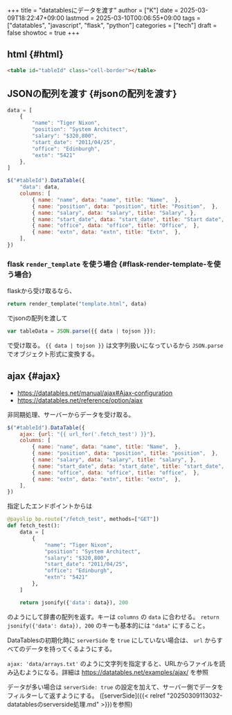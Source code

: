 +++
title = "datatablesにデータを渡す"
author = ["K"]
date = 2025-03-09T18:22:47+09:00
lastmod = 2025-03-10T00:06:55+09:00
tags = ["datatables", "javascript", "flask", "python"]
categories = ["tech"]
draft = false
showtoc = true
+++

## html {#html}

```html
<table id="tableId" class="cell-border"></table>
```


## JSONの配列を渡す {#jsonの配列を渡す}

```js
data = [
    {
        "name": "Tiger Nixon",
        "position": "System Architect",
        "salary": "$320,800",
        "start_date": "2011/04/25",
        "office": "Edinburgh",
        "extn": "5421"
    },
]

$("#tableId").DataTable({
    "data": data,
    columns: [
        { name: "name", data: "name", title: "Name",  },
        { name: "position", data: "position", title: "Position",  },
        { name: "salary", data: "salary", title: "Salary", },
        { name: "start_date", data: "start_date", title: "Start date",  },
        { name: "office", data: "office", title: "Office",  },
        { name: "extn", data: "extn", title: "Extn",  },
    ],
})
```


### flask `render_template` を使う場合 {#flask-render-template-を使う場合}

flaskから受け取るなら、

```python
return render_template("template.html", data)
```

でjsonの配列を渡して

```js
var tableData = JSON.parse({{ data | tojson }});
```

で受け取る。 `{{ data | tojson }}` は文字列扱いになっているから `JSON.parse` でオブジェクト形式に変換する。


## ajax {#ajax}

-   <https://datatables.net/manual/ajax#Ajax-configuration>
-   <https://datatables.net/reference/option/ajax>

非同期処理、サーバーからデータを受け取る。

```js
$("#tableId").DataTable({
    ajax: {url: "{{ url_for('.fetch_test') }}"},
    columns: [
        { name: "name", data: "name", title: "Name",  },
        { name: "position", data: "position", title: "position",  },
        { name: "salary", data: "salary", title: "salary", },
        { name: "start_date", data: "start_date", title: "start_date",  },
        { name: "office", data: "office", title: "office",  },
        { name: "extn", data: "extn", title: "extn",  },
    ],
})
```

指定したエンドポイントからは

```python
@payslip_bp.route("/fetch_test", methods=["GET"])
def fetch_test():
    data = [
        {
            "name": "Tiger Nixon",
            "position": "System Architect",
            "salary": "$320,800",
            "start_date": "2011/04/25",
            "office": "Edinburgh",
            "extn": "5421"
        },
    ]

    return jsonify({'data': data}), 200
```

のようにして辞書の配列を返す。キーは `columns` の `data` に合わせる。
`return jsonify({'data': data}), 200` のキーも基本的には `"data"` にすること。

DataTablesの初期化時に `serverSide` を `true` にしていない場合は、 `url` からすべてのデータを持ってくるようにする。

`ajax: 'data/arrays.txt'` のように文字列を指定すると、URLからファイルを読み込むようになる。詳細は <https://datatables.net/examples/ajax/> を参照

データが多い場合は `serverSide: true` の設定を加えて、サーバー側でデータをフィルターして返すようにする。
([serverSide]({{< relref "20250309113032-datatablesのserverside処理.md" >}})を参照)
